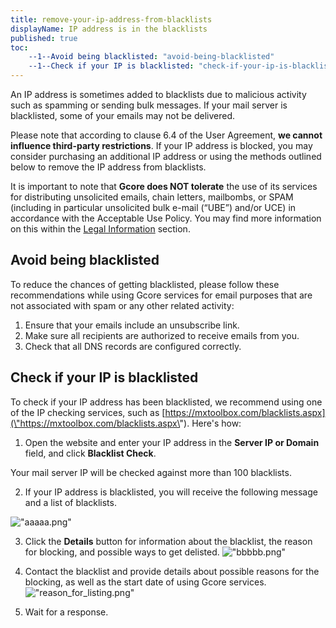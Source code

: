 ```yaml
---
title: remove-your-ip-address-from-blacklists
displayName: IP address is in the blacklists
published: true
toc:
    --1--Avoid being blacklisted: "avoid-being-blacklisted"
    --1--Check if your IP is blacklisted: "check-if-your-ip-is-blacklisted"
---
```


An IP address is sometimes added to blacklists due to malicious activity such as spamming or sending bulk messages. If your mail server is blacklisted, some of your emails may not be delivered.


Please note that according to clause 6.4 of the User Agreement, **we cannot influence third-party restrictions**. If your IP address is blocked, you may consider purchasing an additional IP address or using the methods outlined below to remove the IP address from blacklists.


It is important to note that **Gcore does NOT tolerate** the use of its services for distributing unsolicited emails, chain letters, mailbombs, or SPAM (including in particular unsolicited bulk e-mail (“UBE”) and/or UCE) in accordance with the Acceptable Use Policy. You may find more information on this within the [Legal Information](\"https://gcorelabs.com/legal/\") section.


Avoid being blacklisted
-----------------------


To reduce the chances of getting blacklisted, please follow these recommendations while using Gcore services for email purposes that are not associated with spam or any other related activity:


1.  Ensure that your emails include an unsubscribe link.
2.  Make sure all recipients are authorized to receive emails from you.
3.  Check that all DNS records are configured correctly.


Check if your IP is blacklisted
-------------------------------


To check if your IP address has been blacklisted, we recommend using one of the IP checking services, such as [https://mxtoolbox.com/blacklists.aspx](\"https://mxtoolbox.com/blacklists.aspx\"). Here's how:


1. Open the website and enter your IP address in the **Server IP or Domain** field, and click **Blacklist Check**.


Your mail server IP will be checked against more than 100 blacklists.


2. If your IP address is blacklisted, you will receive the following message and a list of blacklists.


![\"aaaaa.png\"](\"https://support.gcore.com/hc/article_attachments/360017630197/aaaaa.png\")


3. Click the **Details** button for information about the blacklist, the reason for blocking, and possible ways to get delisted. ![\"bbbbb.png\"](\"https://support.gcore.com/hc/article_attachments/360017679318/bbbbb.png\")


4. Contact the blacklist and provide details about possible reasons for the blocking, as well as the start date of using Gcore services.![\"reason_for_listing.png\"](\"https://support.gcore.com/hc/article_attachments/360017679238/reason_for_listing.png\")


5. Wait for a response.
